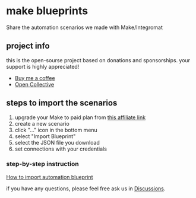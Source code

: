 # make blueprints
Share the automation scenarios we made with Make/Integromat

## project info

this is the open-sourse project based on donations and sponsorships. your support is highly appreciated!

- [Buy me a coffee](https://www.buymeacoffee.com/ethicalworks)
- [Open Collective](https://opencollective.com/automation)

## steps to import the scenarios

1. upgrade your Make to paid plan from [this affiliate link](https://www.make.com/?pc=ethicalworks)
2. create a new scenario
3. click "..." icon in the bottom menu
4. select "Import Blueprint"
5. select the JSON file you download
6. set connections with your credentials

### step-by-step instruction
[How to import automation blueprint](https://scribehow.com/shared/How_to_import_automation_blueprint__pV29D3F4QXGSdTD1HFmFHQ)

if you have any questions, please feel free ask us in [Discussions](https://github.com/manasoid/make/discussions).
